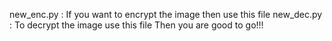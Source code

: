 new_enc.py : If you want to encrypt the image then use this file
new_dec.py : To decrypt the image use this file 
Then you are good to go!!!
